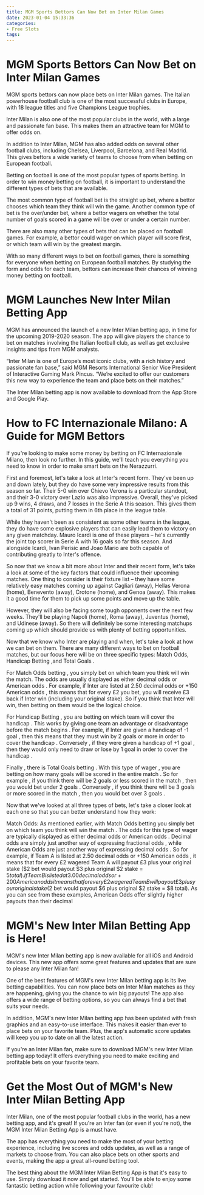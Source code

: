 ```yaml
---
title: MGM Sports Bettors Can Now Bet on Inter Milan Games 
date: 2023-01-04 15:33:36
categories:
- Free Slots
tags:
---
```



#  MGM Sports Bettors Can Now Bet on Inter Milan Games 

MGM sports bettors can now place bets on Inter Milan games. The Italian powerhouse football club is one of the most successful clubs in Europe, with 18 league titles and five Champions League trophies.

Inter Milan is also one of the most popular clubs in the world, with a large and passionate fan base. This makes them an attractive team for MGM to offer odds on.

In addition to Inter Milan, MGM has also added odds on several other football clubs, including Chelsea, Liverpool, Barcelona, and Real Madrid. This gives bettors a wide variety of teams to choose from when betting on European football.

Betting on football is one of the most popular types of sports betting. In order to win money betting on football, it is important to understand the different types of bets that are available.

The most common type of football bet is the straight up bet, where a bettor chooses which team they think will win the game. Another common type of bet is the over/under bet, where a bettor wagers on whether the total number of goals scored in a game will be over or under a certain number.

There are also many other types of bets that can be placed on football games. For example, a bettor could wager on which player will score first, or which team will win by the greatest margin.

With so many different ways to bet on football games, there is something for everyone when betting on European football matches. By studying the form and odds for each team, bettors can increase their chances of winning money betting on football.

#  MGM Launches New Inter Milan Betting App 

MGM has announced the launch of a new Inter Milan betting app, in time for the upcoming 2019-2020 season. The app will give players the chance to bet on matches involving the Italian football club, as well as get exclusive insights and tips from MGM analysts. 

“Inter Milan is one of Europe’s most iconic clubs, with a rich history and passionate fan base,” said MGM Resorts International Senior Vice President of Interactive Gaming Mark Pincus. “We’re excited to offer our customers this new way to experience the team and place bets on their matches.” 

The Inter Milan betting app is now available to download from the App Store and Google Play.

#  How to FC Internazionale Milano: A Guide for MGM Bettors 

If you're looking to make some money by betting on FC Internazionale Milano, then look no further. In this guide, we'll teach you everything you need to know in order to make smart bets on the Nerazzurri.

First and foremost, let's take a look at Inter's recent form. They've been up and down lately, but they do have some very impressive results from this season so far. Their 5-0 win over Chievo Verona is a particular standout, and their 3-0 victory over Lazio was also impressive. Overall, they've picked up 9 wins, 4 draws, and 7 losses in the Serie A this season. This gives them a total of 31 points, putting them in 6th place in the league table.

While they haven't been as consistent as some other teams in the league, they do have some explosive players that can easily lead them to victory on any given matchday. Mauro Icardi is one of these players – he's currently the joint top scorer in Serie A with 16 goals so far this season. And alongside Icardi, Ivan Perisic and Joao Mario are both capable of contributing greatly to Inter's offence.

So now that we know a bit more about Inter and their recent form, let's take a look at some of the key factors that could influence their upcoming matches. One thing to consider is their fixture list – they have some relatively easy matches coming up against Cagliari (away), Hellas Verona (home), Benevento (away), Crotone (home), and Genoa (away). This makes it a good time for them to pick up some points and move up the table.

However, they will also be facing some tough opponents over the next few weeks. They'll be playing Napoli (home), Roma (away), Juventus (home), and Udinese (away). So there will definitely be some interesting matchups coming up which should provide us with plenty of betting opportunities.

Now that we know who Inter are playing and when, let's take a look at how we can bet on them. There are many different ways to bet on football matches, but our focus here will be on three specific types: Match Odds, Handicap Betting ,and Total Goals .

For Match Odds betting , you simply bet on which team you think will win the match. The odds are usually displayed as either decimal odds or American odds . For example, if Inter are listed at 2.50 decimal odds or +150 American odds , this means that for every £2 you bet, you will receive £3 back if Inter win (including your original stake). So if you think that Inter will win, then betting on them would be the logical choice. 

For Handicap Betting , you are betting on which team will cover the handicap . This works by giving one team an advantage or disadvantage before the match begins . For example, if Inter are given a handicap of -1 goal , then this means that they must win by 2 goals or more in order to cover the handicap . Conversely , if they were given a handicap of +1 goal , then they would only need to draw or lose by 1 goal in order to cover the handicap .  

Finally , there is Total Goals betting . With this type of wager , you are betting on how many goals will be scored in the entire match . So for example , if you think there will be 2 goals or less scored in the match , then you would bet under 2 goals . Conversely , if you think there will be 3 goals or more scored in the match , then you would bet over 3 goals . 

Now that we've looked at all three types of bets, let's take a closer look at each one so that you can better understand how they work: 

Match Odds: As mentioned earlier, with Match Odds betting you simply bet on which team you think will win the match . The odds for this type of wager are typically displayed as either decimal odds or American odds . Decimal odds are simply just another way of expressing fractional odds , while American Odds are just another way of expressing decimal odds . So for example, if Team A is listed at 2.50 decimal odds or +150 American odds , it means that for every £2 wagered Team A will payout £3 plus your original stake ($2 bet would payout $3 plus original $2 stake = $5 total). If Team B is listed at 3.00 decimal odds or +200 American odds it means that for every £2 wagered Team B will payout £3 plus your original stake ($2 bet would payout $6 plus original $2 stake = $8 total). As you can see from these examples, American Odds offer slightly higher payouts than their decimal

#  MGM's New Inter Milan Betting App is Here! 
MGM's new Inter Milan betting app is now available for all iOS and Android devices. This new app offers some great features and updates that are sure to please any Inter Milan fan!

One of the best features of MGM's new Inter Milan betting app is its live betting capabilities. You can now place bets on Inter Milan matches as they are happening, giving you the chance to win big payouts! The app also offers a wide range of betting options, so you can always find a bet that suits your needs.

In addition, MGM's new Inter Milan betting app has been updated with fresh graphics and an easy-to-use interface. This makes it easier than ever to place bets on your favorite team. Plus, the app's automatic score updates will keep you up to date on all the latest action.

If you're an Inter Milan fan, make sure to download MGM's new Inter Milan betting app today! It offers everything you need to make exciting and profitable bets on your favorite team.

#  Get the Most Out of MGM's New Inter Milan Betting App

Inter Milan, one of the most popular football clubs in the world, has a new betting app, and it's great! If you're an Inter fan (or even if you're not), the MGM Inter Milan Betting App is a must have.

The app has everything you need to make the most of your betting experience, including live scores and odds updates, as well as a range of markets to choose from. You can also place bets on other sports and events, making the app a great all-round betting tool.

The best thing about the MGM Inter Milan Betting App is that it's easy to use. Simply download it now and get started. You'll be able to enjoy some fantastic betting action while following your favourite club!